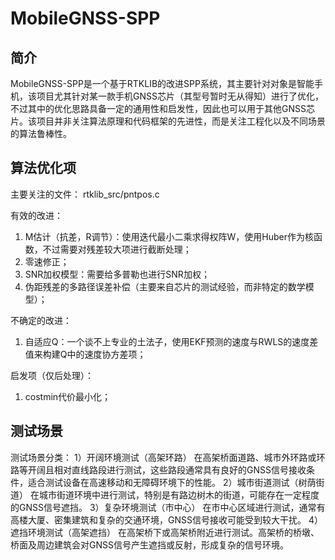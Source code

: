 # MobileGNSS-SPP

## 简介
MobileGNSS-SPP是一个基于RTKLIB的改进SPP系统，其主要针对对象是智能手机，该项目尤其针对某一款手机GNSS芯片（其型号暂时无从得知）进行了优化，不过其中的优化思路具备一定的通用性和启发性，因此也可以用于其他GNSS芯片。该项目并非关注算法原理和代码框架的先进性，而是关注工程化以及不同场景的算法鲁棒性。

## 算法优化项
主要关注的文件：
rtklib_src/pntpos.c

有效的改进：
1. M估计（抗差，R调节）：使用迭代最小二乘求得权阵W，使用Huber作为核函数，不过需要对残差较大项进行截断处理；
2. 零速修正；
3. SNR加权模型：需要给多普勒也进行SNR加权；
4. 伪距残差的多路径误差补偿（主要来自芯片的测试经验，而非特定的数学模型）；

不确定的改进：
1. 自适应Q：一个谈不上专业的土法子，使用EKF预测的速度与RWLS的速度差值来构建Q中的速度协方差项；

启发项（仅后处理）：
1. costmin代价最小化；

## 测试场景
测试场景分类：
1）开阔环境测试（高架环路）
在高架桥面道路、城市外环路或环路等开阔且相对直线路段进行测试，这些路段通常具有良好的GNSS信号接收条件，适合测试设备在高速移动和无障碍环境下的性能。
2）城市街道测试（树荫街道）
在城市街道环境中进行测试，特别是有路边树木的街道，可能存在一定程度的GNSS信号遮挡。
3）复杂环境测试（市中心）
在市中心区域进行测试，通常有高楼大厦、密集建筑和复杂的交通环境，GNSS信号接收可能受到较大干扰。
4）遮挡环境测试（高架遮挡）
在高架桥下或高架桥附近进行测试。高架桥的桥墩、桥面及周边建筑会对GNSS信号产生遮挡或反射，形成复杂的信号环境。